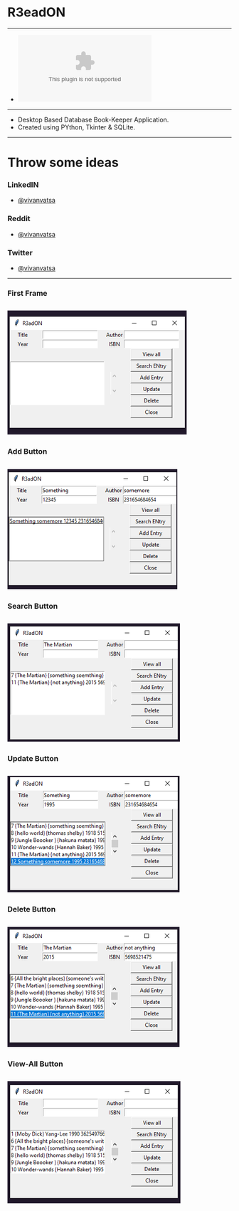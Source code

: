 # R3eadON
--------------
* ![Download and Get Started](https://github.com/VivanVatsa/R3adON/blob/master/dist/frontend.exe?raw=true)
-------------
* Desktop Based Database Book-Keeper Application.
* Created using PYthon, Tkinter & SQLite.
--------------
# Throw some ideas
### LinkedIN
* [@vivanvatsa](https://www.linkedin.com/in/vivanvatsa/)
### Reddit 
* [@vivanvatsa](https://www.reddit.com/user/VivanVatsa)
### Twitter
* [@vivanvatsa](https://www.twitter.com/VivanVatsa)
--------------
### First Frame

![alt text](https://github.com/VivanVatsa/R3adON/blob/master/assets/first-look.png)
--------------
### Add Button

![alt text](https://github.com/VivanVatsa/R3adON/blob/master/assets/Add-Entry.png)
--------------
### Search Button

![alt text](https://github.com/VivanVatsa/R3adON/blob/master/assets/Search.png)
--------------
### Update Button

![alt text](https://github.com/VivanVatsa/R3adON/blob/master/assets/update.png)
--------------
### Delete Button

![alt text](https://github.com/VivanVatsa/R3adON/blob/master/assets/Delete.png)
--------------
### View-All Button

![alt text](https://github.com/VivanVatsa/R3adON/blob/master/assets/View-all.png)
--------------
